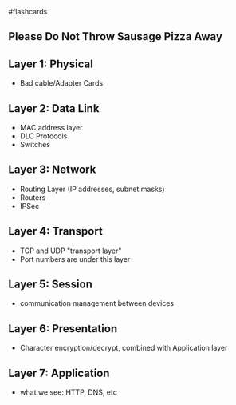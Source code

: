 #flashcards 
## Please Do Not Throw Sausage Pizza Away

## Layer 1: Physical
* Bad cable/Adapter Cards

## Layer 2: Data Link
- MAC address layer
- DLC Protocols
- Switches
## Layer 3: Network 
- Routing Layer (IP addresses, subnet masks)
- Routers
- IPSec 

## Layer 4: Transport
- TCP and UDP "transport layer"
- Port numbers are under this layer

## Layer 5: Session
- communication management between devices

## Layer 6: Presentation
- Character encryption/decrypt, combined with Application layer

## Layer 7: Application
- what we see: HTTP, DNS, etc

